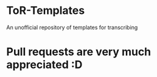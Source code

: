 # ToR-Templates
An unofficial repository of templates for transcribing

# Pull requests are very much appreciated :D
